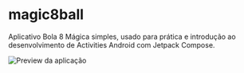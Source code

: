 # magic8ball
Aplicativo Bola 8 Mágica simples, usado para prática e introdução ao desenvolvimento de Activities Android com Jetpack Compose.

![Preview da aplicação](https://i.imgur.com/tqdVzC9.png)
